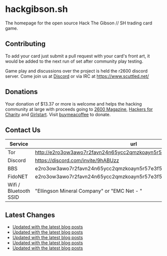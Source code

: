 # hackgibson.sh
The homepage for the open source Hack The Gibson // SH trading card game.


## Contributing

To add your card just submit a pull request with your card's front art, it would be added to the next run of set after community play testing.

Game play and discussions over the project is held the r2600 discord server. Come join us at [Discord](https://discord.com/invite/9hABUzz) or via IRC at https://www.scuttled.net/


## Donations

Your donation of $13.37 or more is welcome and helps the hacking community at large with proceeds going to [2600 Magazine](https://2600.com/), [Hackers for Charity](https://hackersforcharity.org) and [Girlstart](https://girlstart.org).  Visit [buymeacoffee](https://www.buymeacoffee.com/hackgibson.sh) to donate.


## Contact Us

Service | url
-|-
Tor | http://e2ro3ow3awo7r2favn24n65ycc2qmzkoayn5r57e3f56nvjwdcgg32ad.onion
Discord | https://discord.com/invite/9hABUzz
BBS | e2ro3ow3awo7r2favn24n65ycc2qmzkoayn5r57e3f56nvjwdcgg32ad.onion:23
FidoNET | e2ro3ow3awo7r2favn24n65ycc2qmzkoayn5r57e3f56nvjwdcgg32ad.onion:24554
Wifi / Bluetooth SSID | "Ellingson Mineral Company" or "EMC Net - <fidonet address>"

## Latest Changes
<!-- BLOG-POST-LIST:START -->
- [Updated with the latest blog posts](https://github.com/DFW2600/hackgibson.sh/commit/d3d7d88e1c62625a3991070b14fbddd3e960f5bc)
- [Updated with the latest blog posts](https://github.com/DFW2600/hackgibson.sh/commit/f5174fabe81a4bc4381184e163c43f26b2c0bfd8)
- [Updated with the latest blog posts](https://github.com/DFW2600/hackgibson.sh/commit/500953b97d22d80994c78e40a2dcde71b90937a0)
- [Updated with the latest blog posts](https://github.com/DFW2600/hackgibson.sh/commit/8e01d8ee8c29661c0cef67cb607c73a7c1c98979)
- [Updated with the latest blog posts](https://github.com/DFW2600/hackgibson.sh/commit/567a1d859f69fdd82625b817e6e76f89bb968429)
<!-- BLOG-POST-LIST:END -->
